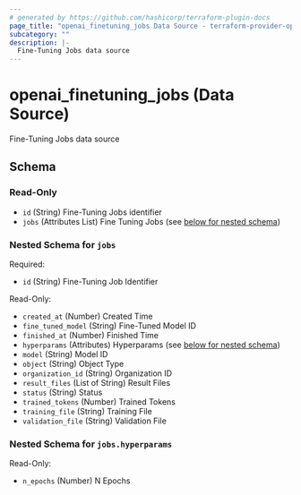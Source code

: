 ```yaml
---
# generated by https://github.com/hashicorp/terraform-plugin-docs
page_title: "openai_finetuning_jobs Data Source - terraform-provider-openai"
subcategory: ""
description: |-
  Fine-Tuning Jobs data source
---
```


# openai_finetuning_jobs (Data Source)

Fine-Tuning Jobs data source



<!-- schema generated by tfplugindocs -->
## Schema

### Read-Only

- `id` (String) Fine-Tuning Jobs identifier
- `jobs` (Attributes List) Fine Tuning Jobs (see [below for nested schema](#nestedatt--jobs))

<a id="nestedatt--jobs"></a>
### Nested Schema for `jobs`

Required:

- `id` (String) Fine-Tuning Job Identifier

Read-Only:

- `created_at` (Number) Created Time
- `fine_tuned_model` (String) Fine-Tuned Model ID
- `finished_at` (Number) Finished Time
- `hyperparams` (Attributes) Hyperparams (see [below for nested schema](#nestedatt--jobs--hyperparams))
- `model` (String) Model ID
- `object` (String) Object Type
- `organization_id` (String) Organization ID
- `result_files` (List of String) Result Files
- `status` (String) Status
- `trained_tokens` (Number) Trained Tokens
- `training_file` (String) Training File
- `validation_file` (String) Validation File

<a id="nestedatt--jobs--hyperparams"></a>
### Nested Schema for `jobs.hyperparams`

Read-Only:

- `n_epochs` (Number) N Epochs
